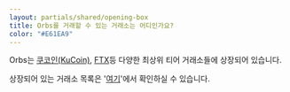 ```yaml
---
layout: partials/shared/opening-box
title: Orbs를 거래할 수 있는 거래소는 어디인가요?
color: "#E61EA9"
---
```


Orbs는 [쿠코인(KuCoin)](kucoin-exchange-lists-orbs-token-orbs), [FTX](ftx-exchange-lists-orbs-token-orbs)등 다양한 최상위 티어 거래소들에 상장되어 있습니다.

상장되어 있는 거래소 목록은 '[여기](https://coinmarketcap.com/currencies/orbs/markets/)'에서 확인하실 수 있습니다.
